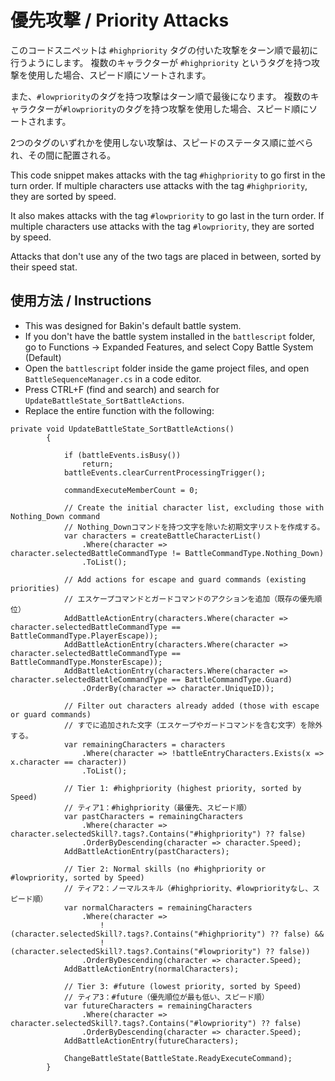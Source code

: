 # 優先攻撃 / Priority Attacks

このコードスニペットは ``#highpriority`` タグの付いた攻撃をターン順で最初に行うようにします。 複数のキャラクターが ``#highpriority`` というタグを持つ攻撃を使用した場合、スピード順にソートされます。

また、``#lowpriority``のタグを持つ攻撃はターン順で最後になります。 複数のキャラクターが``#lowpriority``のタグを持つ攻撃を使用した場合、スピード順にソートされます。

2つのタグのいずれかを使用しない攻撃は、スピードのステータス順に並べられ、その間に配置される。

This code snippet makes attacks with the tag ```#highpriority``` to go first in the turn order. If multiple characters use attacks with the tag ```#highpriority```, they are sorted by speed.

It also makes attacks with the tag ```#lowpriority``` to go last in the turn order. If multiple characters use attacks with the tag ```#lowpriority```, they are sorted by speed.

Attacks that don't use any of the two tags are placed in between, sorted by their speed stat.

## 使用方法 / Instructions 

* This was designed for Bakin's default battle system.
* If you don't have the battle system installed in the ``battlescript`` folder, go to Functions -> Expanded Features, and select Copy Battle System (Default)
* Open the ``battlescript`` folder inside the game project files, and open ``BattleSequenceManager.cs`` in a code editor.
* Press CTRL+F (find and search) and search for ``UpdateBattleState_SortBattleActions``.
* Replace the entire function with the following:

```
private void UpdateBattleState_SortBattleActions()
        {

            if (battleEvents.isBusy())
                return;
            battleEvents.clearCurrentProcessingTrigger();

            commandExecuteMemberCount = 0;

            // Create the initial character list, excluding those with Nothing_Down command
            // Nothing_Downコマンドを持つ文字を除いた初期文字リストを作成する。
            var characters = createBattleCharacterList()
                .Where(character => character.selectedBattleCommandType != BattleCommandType.Nothing_Down)
                .ToList();

            // Add actions for escape and guard commands (existing priorities)
            // エスケープコマンドとガードコマンドのアクションを追加（既存の優先順位）
            AddBattleActionEntry(characters.Where(character => character.selectedBattleCommandType == BattleCommandType.PlayerEscape));
            AddBattleActionEntry(characters.Where(character => character.selectedBattleCommandType == BattleCommandType.MonsterEscape));
            AddBattleActionEntry(characters.Where(character => character.selectedBattleCommandType == BattleCommandType.Guard)
                .OrderBy(character => character.UniqueID));

            // Filter out characters already added (those with escape or guard commands)
            // すでに追加された文字（エスケープやガードコマンドを含む文字）を除外する。
            var remainingCharacters = characters
                .Where(character => !battleEntryCharacters.Exists(x => x.character == character))
                .ToList();

            // Tier 1: #highpriority (highest priority, sorted by Speed)
            // ティア1：#highpriority（最優先、スピード順）
            var pastCharacters = remainingCharacters
                .Where(character => character.selectedSkill?.tags?.Contains("#highpriority") ?? false)
                .OrderByDescending(character => character.Speed);
            AddBattleActionEntry(pastCharacters);

            // Tier 2: Normal skills (no #highpriority or #lowpriority, sorted by Speed)
            // ティア2：ノーマルスキル（#highpriority、#lowpriorityなし、スピード順）
            var normalCharacters = remainingCharacters
                .Where(character => 
                    !(character.selectedSkill?.tags?.Contains("#highpriority") ?? false) &&
                    !(character.selectedSkill?.tags?.Contains("#lowpriority") ?? false))
                .OrderByDescending(character => character.Speed);
            AddBattleActionEntry(normalCharacters);

            // Tier 3: #future (lowest priority, sorted by Speed)
            // ティア3：#future（優先順位が最も低い、スピード順）
            var futureCharacters = remainingCharacters
                .Where(character => character.selectedSkill?.tags?.Contains("#lowpriority") ?? false)
                .OrderByDescending(character => character.Speed);
            AddBattleActionEntry(futureCharacters);

            ChangeBattleState(BattleState.ReadyExecuteCommand);
        }
```

